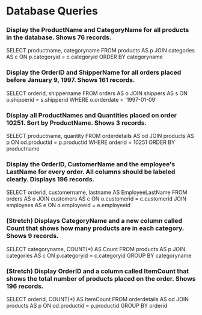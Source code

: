 # Database Queries

### Display the ProductName and CategoryName for all products in the database. Shows 76 records.

SELECT productname, categoryname FROM products AS p
JOIN categories AS c ON p.categoryid = c.categoryid
ORDER BY categoryname

### Display the OrderID and ShipperName for all orders placed before January 9, 1997. Shows 161 records.

SELECT orderid, shippername FROM orders AS o
JOIN shippers AS s ON o.shipperid = s.shipperid
WHERE o.orderdate < '1997-01-09'

### Display all ProductNames and Quantities placed on order 10251. Sort by ProductName. Shows 3 records.

SELECT productname, quantity FROM orderdetails AS od
JOIN products AS p ON od.productid = p.productid
WHERE orderid = 10251
ORDER BY productname

### Display the OrderID, CustomerName and the employee's LastName for every order. All columns should be labeled clearly. Displays 196 records.

SELECT orderid, customername, lastname AS EmployeeLastName FROM orders AS o
JOIN customers AS c ON o.customerid = c.customerid
JOIN employees AS e ON o.employeeid = e.employeeid

### (Stretch) Displays CategoryName and a new column called Count that shows how many products are in each category. Shows 9 records.

SELECT categoryname, COUNT(\*) AS Count FROM products AS p
JOIN categories AS c ON p.categoryid = c.categoryid
GROUP BY categoryname

### (Stretch) Display OrderID and a column called ItemCount that shows the total number of products placed on the order. Shows 196 records.

SELECT orderid, COUNT(\*) AS ItemCount FROM orderdetails AS od
JOIN products AS p ON od.productid = p.productid
GROUP BY orderid
